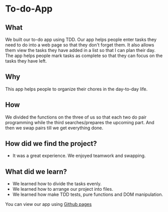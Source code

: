 # To-do-App
## What
We built our to-do app using TDD. Our app helps people enter tasks they need to do into a web page so that they don't forget them. It also allows them view the tasks they have added in a list so that I can plan their day. The app helps people mark tasks as complete so that they can focus on the tasks they have left.

## Why  

This app helps people to organize their chores in the day-to-day life.

## How  
We divided the functions on the three of us so that each two do pair programming while the third searches/prepares the upcoming part. And then we swap pairs till we get everything done.  

## How did we find the project?
- It was a great experience. We enjoyed teamwork and swapping.


## What did we learn?
- We learned how to divide the tasks evenly.
- We learned how to arrange our project into files.
- We learned how make TDD tests, pure functions and DOM    manipulation.



You can view our app using  [Github pages]( https://facg3.github.io/To-do-App/
)
